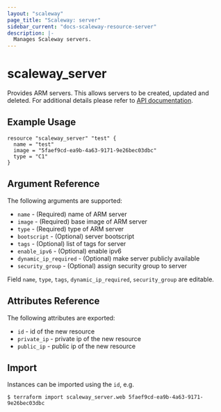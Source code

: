 ```yaml
---
layout: "scaleway"
page_title: "Scaleway: server"
sidebar_current: "docs-scaleway-resource-server"
description: |-
  Manages Scaleway servers.
---
```


# scaleway\_server

Provides ARM servers. This allows servers to be created, updated and deleted.
For additional details please refer to [API documentation](https://developer.scaleway.com/#servers).

## Example Usage

```
resource "scaleway_server" "test" {
  name = "test"
  image = "5faef9cd-ea9b-4a63-9171-9e26bec03dbc"
  type = "C1"
}
```

## Argument Reference

The following arguments are supported:

* `name` - (Required) name of ARM server
* `image` - (Required) base image of ARM server
* `type` - (Required) type of ARM server
* `bootscript` - (Optional) server bootscript
* `tags` - (Optional) list of tags for server
* `enable_ipv6` - (Optional) enable ipv6
* `dynamic_ip_required` - (Optional) make server publicly available
* `security_group` - (Optional) assign security group to server

Field `name`, `type`, `tags`, `dynamic_ip_required`, `security_group` are editable.

## Attributes Reference

The following attributes are exported:

* `id` - id of the new resource
* `private_ip` - private ip of the new resource
* `public_ip` - public ip of the new resource

## Import

Instances can be imported using the `id`, e.g.

```
$ terraform import scaleway_server.web 5faef9cd-ea9b-4a63-9171-9e26bec03dbc
```
